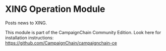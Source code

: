 XING Operation Module
=========================

Posts news to XING.

This module is part of the CampaignChain Community Edition. Look here for
installation instructions: https://github.com/CampaignChain/campaignchain-ce